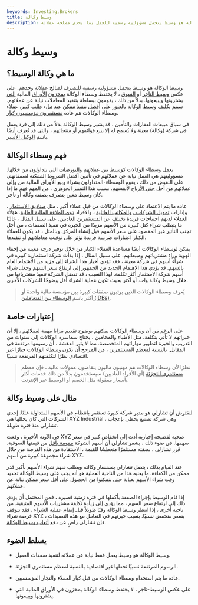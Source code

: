 ```yaml
---
keywords: Investing,Brokers
title: وسيط وكالة
description: وسيط الوكالة هو وسيط يتحمل مسؤولية رسمية للعمل بما يخدم مصلحة عملائه.
---
```


# وسيط وكالة
## ما هي وكالة الوسيط؟

وسيط الوكالة هو وسيط يتحمل مسؤولية رسمية للتصرف لصالح عملائه وحدهم. على عكس [وسيط التاجر](/broker-dealer) أو [السوق](/marketmaker) ، لا يحتفظ وسطاء الوكالة [بمخزون](/marketmaker) [الأوراق](/inventory) المالية [التي](/security) يشترونها ويبيعونها. بدلاً من ذلك ، يقومون ببساطة بتنفيذ المعاملات نيابة عن عملائهم. سيتم تكليف وسيط الوكالة بالعثور على أفضل [تنفيذ ممكن](/execution) عند [ملء](/fill) طلب كبير. عملاء وسطاء الوكالات هم عادة [مستثمرون مؤسسيون كبار](/institutionalinvestor).

في سياق مبيعات العقارات والتأمين ، قد يشير وسيط الوكالة بدلاً من ذلك إلى فرد يعمل في شركة (وكالة) معينة ولا يُسمح له إلا ببيع قوائمهم أو منتجاتهم ، والتي قد تُعرف أيضًا باسم [الوكيل الأسير](/captive-agent).

## فهم وسطاء الوكالة

يعمل وسطاء الوكالات كوسيط بين عملائهم [والبورصات](/exchange) التي يتداولون من خلالها. مسؤوليتهم هي العمل نيابة عن عملائهم في تأمين أفضل الشروط الممكنة لصفقاتهم. على النقيض من ذلك ، يقوم الوسطاء-المتداولون بشراء وبيع الأوراق المالية من وإلى عملائهم من أجل [جني الأرباح](/profit) لأنفسهم. بسبب هذا التمييز الجوهري ، من المهم فهم ما إذا كان وسيط معين يتصرف بصفته وكالة أو تاجر.

عادة ما يتم الاعتماد على وسطاء الوكالات من قبل عملاء أكبر ، مثل [صناديق الاستثمار](/investment-fund) ، وإدارات [تمويل الشركات ،](/corporatefinance) [والمكاتب العائلية](/family-offices) ، والأفراد [ذوي الملاءة المالية العالية](/hnwi). هؤلاء العملاء لديهم احتياجات فريدة تختلف عن المستثمرين العاديين. على سبيل المثال ، غالبًا ما يتطلب شراء كتل كبيرة من الأسهم مزيدًا من الخبرة في تنفيذ الصفقات ، من أجل تجنب التأثير غير المقصود على سعر الأسهم قبل إنشاء المركز. وبالمثل ، قد يكون للعملاء الكبار اعتبارات ضريبية فريدة تؤثر على توقيت معاملاتهم أو تنفيذها.

يمكن لوسطاء الوكالات أيضًا مساعدة العملاء الكبار من خلال توفير درجة معينة من إخفاء الهوية وراء مشترياتهم ومبيعاتهم. على سبيل المثال ، إذا بدأت شركة استثمارية كبيرة في شراء أسهم في شركة معينة ، فقد تؤدي أخبار هذا الشراء إلى مزيد من الاهتمام العام [بالسهم](/stock). قد يؤدي هذا الاهتمام الجديد من الجمهور إلى ارتفاع سعر السهم وجعل شراء أسهم شركة الاستثمار أكثر تكلفة. لهذا السبب ، قد تفضل الشركة تنفيذ مشترياتها من خلال وسيط وكالة واحد أو أكثر بحيث تكون عملية الشراء أقل وضوحًا للشركات الأخرى.

> يُعرف وسطاء الوكالات الذين يرتبون صفقات كبيرة بين مؤسسة مالية واحدة أو أكثر باسم [الوسطاء بين المتعاملين (IDBs)](/inter-dealerbroker).

>

## إعتبارات خاصة

على الرغم من أن وسطاء الوكالات يمكنهم بوضوح تقديم مزايا مهمة لعملائهم ، إلا أن خبراتهم لا تأتي بتكلفة. مثل الأطباء والمحامين ، يحتاج سماسرة الوكالات إلى سنوات من التدريب والخبرة لتطوير مهاراتهم المتخصصة. مما لا يثير الدهشة ، أن رسومها مرتفعة في المقابل. بالنسبة لمعظم المستثمرين ، من المرجح أن يكون وسطاء الوكالات خيارًا غير اقتصادي نظرًا لتكلفتهم المرتفعة نسبيًا.

> نظرًا لأن وسطاء الوكالات هم مهنيون ماليون يتقاضون عمولات عالية ، فإن معظم [مستثمري التجزئة](/retailinvestor) (أي الأفراد العاديين) سيستخدمون بدلاً من ذلك خدمات أكثر بأسعار معقولة مثل الخصم أو الوسيط عبر الإنترنت.

>

## مثال على وسيط وكالة

لنفترض أن تشارلي هو مدير شركة كبيرة تستثمر بانتظام في الأسهم المتداولة علنًا. إحدى الشركات التي كان يحللها هي XYZ Industrial ، وهي شركة تصنيع يحظى بإعجاب تشارلي منذ فترة طويلة.

في الآونة الأخيرة ، وقعت XYZ ضحية لفضيحة إخبارية أدت إلى انخفاض كبير في سعر سهمها. في ضوء ذلك ، يشعر تشارلي أن أسهم الشركة [مقومة بأقل](/undervalued) من قيمتها السوقية. قرر تشارلي ، بصفته مستثمرًا متعطشًا للقيمة ، الاستفادة من هذه الفرصة من خلال شراء مجموعة كبيرة من أسهم XYZ.

عند القيام بذلك ، يتصل تشارلي بسمسار وكالته ويطلب منهم شراء الأسهم بأكبر قدر ممكن من الكفاءة. ما يعنيه هذا من الناحية العملية هو أنه يجب على وسيط الوكالة تحديد وقت شراء الأسهم بعناية حتى يتمكنوا من الحصول على أقل سعر ممكن نيابة عن عملائهم.

إذا قام الوسيط بإجراء الصفقة بأكملها في فترة زمنية قصيرة ، فمن المحتمل أن يؤدي ذلك إلى ارتفاع سعر السهم ، مما يؤدي إلى زيادة تكلفة مشتريات الأسهم المتبقية. من ناحية أخرى ، إذا انتظر وسيط الوكالة وقتًا طويلاً قبل إتمام عملية الشراء ، فقد تتوقف فرصة شراء XYZ بسعر منخفض نسبيًا. بسبب خبرتهم في التعامل مع هذه التعقيدات ، فإن تشارلي راضٍ عن دفع [أتعاب وسيط الوكالة](/brokerage-fee).

## يسلط الضوء

- وسيط الوكالة هو وسيط يعمل فقط نيابة عن عملائه لتنفيذ صفقات العميل.

- الرسوم المرتفعة نسبيًا تجعلها غير اقتصادية بالنسبة لمعظم مستثمري التجزئة.

- عادة ما يتم استخدام وسطاء الوكالات من قبل كبار العملاء والتجار المؤسسيين.

- على عكس الوسيط-تاجر ، لا يحتفظ وسطاء الوكالة بمخزون في الأوراق المالية التي يشترونها ويبيعونها.

